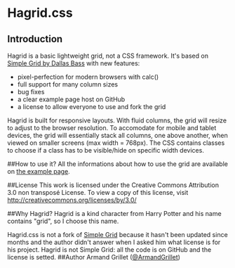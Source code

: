 # Hagrid.css

## Introduction
Hagrid is a basic lightweight grid, not a CSS framework. It's based on [Simple Grid by Dallas Bass](http://thisisdallas.github.com/Simple-Grid/) with new features:

* pixel-perfection for modern browsers with calc()
* full support for many column sizes
* bug fixes
* a clear example page host on GitHub 
* a license to allow everyone to use and fork the grid 

Hagrid is built for responsive layouts. With fluid columns, the grid will resize to adjust to the browser resolution. To accomodate for mobile and tablet devices, the grid will essentially stack all columns, one above another, when viewed on smaller screens (max width = 768px). The CSS contains classes to choose if a class has to be visible/hide on specific width devices.

##How to use it?
All the informations about how to use the grid are available on [the example page](http://armandgrillet.github.io/Hagrid.css/).

##License
This work is licensed under the Creative Commons Attribution 3.0 non transposé License. To view a copy of this license, visit http://creativecommons.org/licenses/by/3.0/

##Why Hagrid?
Hagrid is a kind character from Harry Potter and his name contains "grid", so I choose this name. 

Hagrid.css is not a fork of [Simple Grid](http://thisisdallas.github.com/Simple-Grid/) because it hasn't been updated since months and the author didn't answer when I asked him what license is for his project. Hagrid is not Simple Grid: all the code is on GitHub and the license is setted.
##Author
Armand Grillet ([@ArmandGrillet](https://twitter.com/ArmandGrillet))
